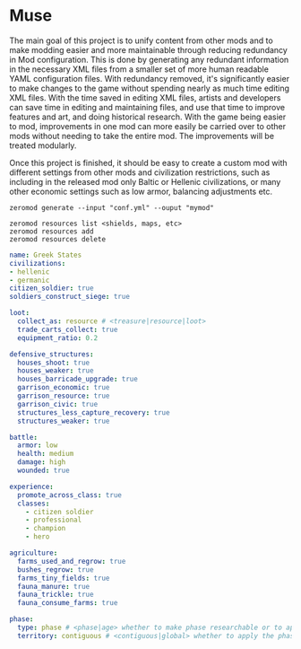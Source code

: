# Muse

The main goal of this project is to unify content from other mods and to make modding easier and more maintainable through reducing redundancy in Mod configuration. This is done by generating any redundant information in the necessary XML files from a smaller set of more human readable YAML configuration files. With redundancy removed, it's significantly easier to make changes to the game without spending nearly as much time editing XML files. With the time saved in editing XML files, artists and developers can save time in editing and maintaining files, and use that time to improve features and art, and doing historical research. With the game being easier to mod, improvements in one mod can more easily be carried over to other mods without needing to take the entire mod. The improvements will be treated modularly.

Once this project is finished, it should be easy to create a custom mod with different settings from other mods and civilization restrictions, such as including in the released mod only Baltic or Hellenic civilizations, or many other economic settings such as low armor, balancing adjustments etc.

```shell
zeromod generate --input "conf.yml" --ouput "mymod"
```

```shell
zeromod resources list <shields, maps, etc>
zeromod resources add
zeromod resources delete
```

```yaml
name: Greek States
civilizations: 
- hellenic
- germanic
citizen_soldier: true
soldiers_construct_siege: true

loot:
  collect_as: resource # <treasure|resource|loot>
  trade_carts_collect: true
  equipment_ratio: 0.2

defensive_structures:
  houses_shoot: true
  houses_weaker: true
  houses_barricade_upgrade: true
  garrison_economic: true
  garrison_resource: true
  garrison_civic: true
  structures_less_capture_recovery: true
  structures_weaker: true

battle:
  armor: low
  health: medium
  damage: high
  wounded: true

experience:
  promote_across_class: true
  classes:
    - citizen soldier
    - professional
    - champion
    - hero

agriculture:
  farms_used_and_regrow: true
  bushes_regrow: true
  farms_tiny_fields: true
  fauna_manure: true
  fauna_trickle: true
  fauna_consume_farms: true

phase:
  type: phase # <phase|age> whether to make phase researchable or to apply automatically when certain conditions - such as number of buildings - are met
  territory: contiguous # <contiguous|global> whether to apply the phase to contiguous territories or globally.
```
